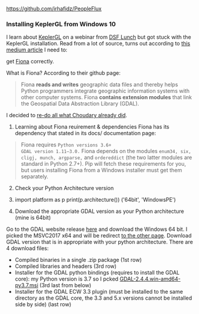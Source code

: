 https://github.com/irhafidz/PeopleFlux


### Installing KeplerGL from Windows 10

I learn about [KeplerGL](https://kepler.gl/) on a webinar from [DSF Lunch](https://www.datasciencefestival.com/event/dsf-lunch-learn-visualising-location-data-with-keplergl/) but got stuck with the KeplerGL installation. Read from a lot of source, turns out according to [this medium article](https://medium.com/@rschoudhary1999/installing-fiona-on-windows-10-for-keplergl-6af2628b6fc5) I need to:

get [Fiona](https://pypi.org/project/Fiona/) correctly.

What is Fiona? According to their github page:

> Fiona **reads and writes** geographic data files and thereby helps Python programmers integrate geographic information systems with other computer systems. Fiona **contains extension modules** that link the Geospatial Data Abstraction Library (GDAL).

I decided to [re-do all what Choudary already did](https://medium.com/@rschoudhary1999/installing-fiona-on-windows-10-for-keplergl-6af2628b6fc5).

 1. Learning about Fiona reuirement & dependencies
Fiona has its dependency that stated in its docs/ documentation page:

> Fiona requires `Python versions 3.6+`  
> `GDAL version 1.11–3.0.` 
> Fiona depends on the modules `enum34, six, cligj, munch, argparse,` and `ordereddict` (the two latter modules are standard in Python
> 2.7+). Pip will fetch these requirements for you, but users installing Fiona from a Windows installer must get them separately.

2. Check your Python Architecture version
3. import platform as p
print(p.architecture())
    ('64bit', 'WindowsPE')

4. Download the appropriate GDAL version as your Python architecture (mine is 64bit)

Go to the GDAL website release [here](http://www.gisinternals.com/release.php) and download the Windows 64 bit. I picked the MSVC2017 x64 and will be redirect [to the other page](http://www.gisinternals.com/query.html?content=filelist&file=release-1911-x64-gdal-2-4-4-mapserver-7-4-3.zip). Download GDAL version that is in appropriate with your python architecture. There are 4 download files:

 - Compiled binaries in a single .zip package (1st row)
 - Compiled libraries and headers (3rd row)
 - Installer for the GDAL python bindings (requires to install the GDAL core): my Python version is 3.7 so I pcked [GDAL-2.4.4.win-amd64-py3.7.msi](http://download.gisinternals.com/sdk/downloads/release-1911-x64-gdal-2-4-4-mapserver-7-4-3/GDAL-2.4.4.win-amd64-py3.7.msi) (3rd last from below)
 - Installer for the GDAL ECW 3.3 plugin (must be installed to the same directory as the GDAL core, the 3.3 and 5.x versions cannot be installed side by side) (last row)


<!--stackedit_data:
eyJoaXN0b3J5IjpbLTExNjQzNDEyNTIsNjg2NTM4NTY3LDEyND
YxODQ1NzksMzI1NTk3MTgyLDU3NDI1NDA5NywtMjI1Nzk3MjI4
LC0xNTQ2MjEzNTQxLC03NTc4NzAxLDk5ODEzMjYxNSwxMDQ5ND
U2NjA4LDEwMTc1MDYxMCwtMTYwMzU0OTg2NiwxMDIzNzM5MjM2
LC0xOTA0ODQ0NTM0XX0=
-->